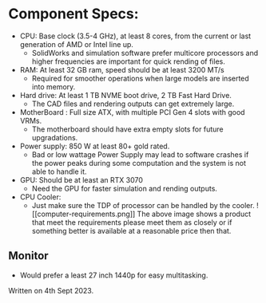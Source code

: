 # Component Specs:
- CPU: Base clock (3.5-4 GHz), at least 8 cores, from the current or last generation of AMD or Intel line up.
	- SolidWorks and simulation software prefer multicore processors and higher frequencies are important for quick rending of files.
- RAM: At least 32 GB ram, speed should be at least 3200 MT/s
	- Required for smoother operations when large models are inserted into memory.
- Hard drive: At least 1 TB NVME boot drive, 2 TB Fast Hard Drive.
	- The CAD files and rendering outputs can get extremely large.
- MotherBoard : Full size ATX, with multiple PCI Gen 4 slots with good VRMs.
	- The motherboard should have extra empty slots for future upgradations. 
- Power supply: 850 W at least 80+ gold rated.
	- Bad or low wattage Power Supply may lead to software crashes if the power peaks during some computation and the system is not able to handle it.
- GPU: Should be at least an RTX 3070 
	- Need the GPU for faster simulation and rending outputs.
- CPU Cooler: 
	- Just make sure the TDP of processor can be handled by the cooler.
![[computer-requirements.png]]
The above image shows a product that meet the requirements please meet them as closely or if something better is available at a reasonable price then that.

## Monitor
- Would prefer a least 27 inch 1440p for easy multitasking.

Written on 4th Sept 2023.



